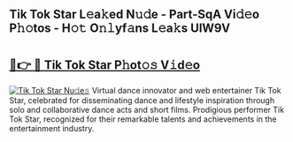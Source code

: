 ## Tik Tok Star L𝚎a𝚔ed N𝚞𝚍e - Part-SqA Vi𝚍𝚎o P𝚑𝚘tos - H𝚘𝚝 O𝚗𝚕yf𝚊ns L𝚎a𝚔s UlW9V

# <h2><a href="http://kf7nt7v.oniu.top/?m=Tik+Tok+Star">🔗👉 🔴 Tik Tok Star P𝚑ot𝚘𝚜 V𝚒d𝚎o</a></h2>

[![Tik Tok Star Nu𝚍e𝚜](https://i.imgur.com/0qMVB7G.gif)](http://kf7nt7v.oniu.top/?m=Tik+Tok+Star)
Virtual dance innovator and web entertainer Tik Tok Star, celebrated for disseminating dance and lifestyle inspiration through solo and collaborative dance acts and short films. Prodigious performer Tik Tok Star, recognized for their remarkable talents and achievements in the entertainment industry.  
